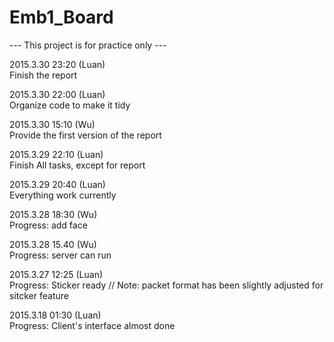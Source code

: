 # Emb1_Board
--- This project is for practice only ---  
  
2015.3.30 23:20 (Luan)  
Finish the report  
  
2015.3.30 22:00 (Luan)    
Organize code to make it tidy  
  
2015.3.30 15:10 (Wu)  
Provide the first version of the report  
  
2015.3.29 22:10 (Luan)  
Finish All tasks, except for report  
  
2015.3.29 20:40 (Luan)  
Everything work currently  
  
2015.3.28 18:30 (Wu)  
Progress: add face  
  
2015.3.28 15.40 (Wu)  
Progress: server can run  
  
2015.3.27  12:25  (Luan)  
Progress: Sticker ready
// Note: packet format has been slightly adjusted for sitcker feature
  
2015.3.18  01:30  (Luan)  
Progress: Client's interface almost done  
